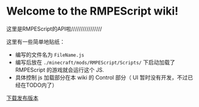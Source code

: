 # Welcome to the RMPEScript wiki!

这里是RMPEScript的API啦////////////////

这里有一些简单地贴纸：
* 编写的文件名为 `FileName.js`
* 编写后放在 `./minecraft/mods/RMPEScript/Scripts/` 下启动加载了 RMPEScript 的游戏就会运行这个 JS.
* 具体控制 js 加载部分在本 wiki 的 Control 部分（ UI 暂时没有开发，不过已经在TODO内了）

[下载发布版本](https://github.com/npofsi/RMPEScript/releases)

